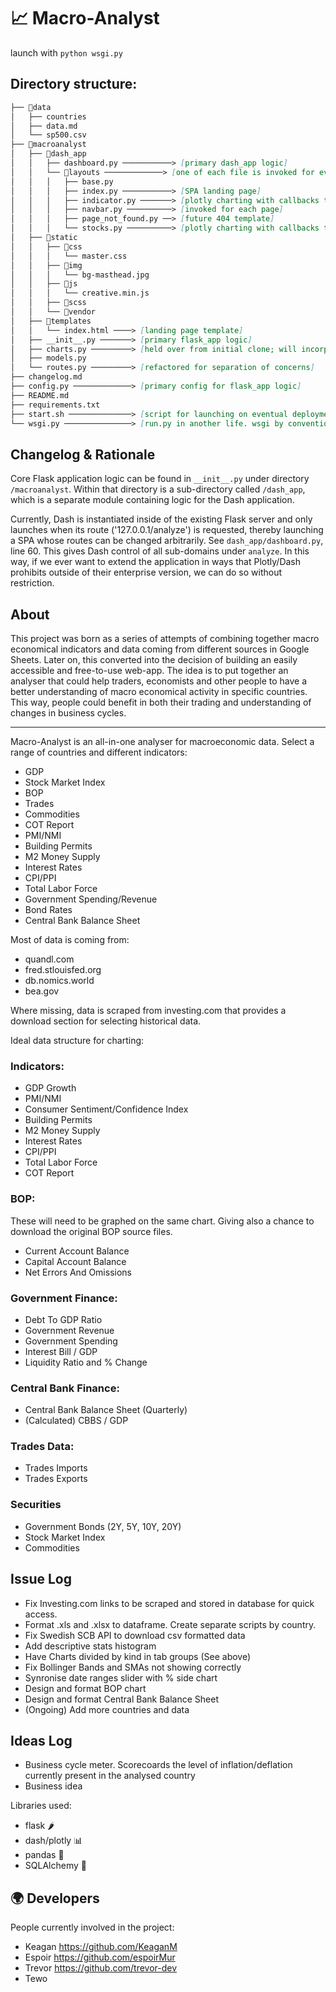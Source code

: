 # 📈 Macro-Analyst 

launch with `python wsgi.py`

## Directory structure:
```md
├── 📂data
│   ├── countries
│   ├── data.md
│   └── sp500.csv
├── 📂macroanalyst
│   ├── 📂dash_app
│   │   ├── dashboard.py ───────────> [primary dash_app logic]
│   │   └── 📂layouts ─────────────> [one of each file is invoked for every page view]
│   │   │   ├── base.py
│   │   │   ├── index.py ───────────> [SPA landing page]
│   │   │   ├── indicator.py ───────> [plotly charting with callbacks to APIs]
│   │   │   ├── navbar.py ──────────> [invoked for each page]
│   │   │   ├── page_not_found.py ──> [future 404 template]
│   │   │   └── stocks.py ──────────> [plotly charting with callbacks to APIs]
│   ├── 📂static
│   │   ├── 📂css
│   │   │   └── master.css
│   │   ├── 📂img
│   │   │   └── bg-masthead.jpg
│   │   ├── 📂js
│   │   │   └── creative.min.js
│   │   ├── 📂scss
│   │   └── 📂vendor
│   ├── 📂templates
│   │   └── index.html ────> [landing page template]
│   ├── __init__.py ───────> [primary flask_app logic]
│   ├── charts.py ─────────> [held over from initial clone; will incorporate]
│   ├── models.py
│   └── routes.py ─────────> [refactored for separation of concerns]
├── changelog.md
├── config.py ─────────────> [primary config for flask_app logic]
├── README.md
├── requirements.txt
├── start.sh ──────────────> [script for launching on eventual deployment]
└── wsgi.py ───────────────> [run.py in another life. wsgi by convention]
```
## Changelog & Rationale

Core Flask application logic can be found in `__init__.py` under directory `/macroanalyst`. Within that directory is a sub-directory called `/dash_app`, which is a separate module containing logic for the Dash application.

Currently, Dash is instantiated inside of the existing Flask server and only launches when its route ('127.0.0.1/analyze') is requested, thereby launching a SPA whose routes can be changed arbitrarily. See `dash_app/dashboard.py`, line 60. This gives Dash control of all sub-domains under `analyze`. In this way, if we ever want to extend the application in ways that Plotly/Dash prohibits outside of their enterprise version, we can do so without restriction.

## About

This project was born as a series of attempts of combining together macro economical indicators and data coming from different sources in Google Sheets. Later on, this converted into the decision of building an easily accessible and free-to-use web-app. The idea is to put together an analyser that could help traders, economists and other people to have a better understanding of macro economical activity in specific countries. This way, people could benefit in both their trading and understanding of changes in business cycles. 

--------------
Macro-Analyst is an all-in-one analyser for macroeconomic data. Select a range of countries and different indicators:
- GDP
- Stock Market Index 
- BOP
- Trades
- Commodities
- COT Report
- PMI/NMI
- Building Permits
- M2 Money Supply
- Interest Rates
- CPI/PPI
- Total Labor Force
- Government Spending/Revenue
- Bond Rates
- Central Bank Balance Sheet

Most of data is coming from:
- quandl.com
- fred.stlouisfed.org
- db.nomics.world
- bea.gov

Where missing, data is scraped from investing.com that provides a download section for selecting historical data. 

Ideal data structure for charting:
### Indicators:
- GDP Growth
- PMI/NMI
- Consumer Sentiment/Confidence Index 
- Building Permits
- M2 Money Supply
- Interest Rates
- CPI/PPI
- Total Labor Force
- COT Report

### BOP:
These will need to be graphed on the same chart. Giving also a chance to download the original BOP source files. 
- Current Account Balance
- Capital Account Balance
- Net Errors And Omissions

### Government Finance:
- Debt To GDP Ratio
- Government Revenue
- Government Spending
- Interest Bill / GDP
- Liquidity Ratio and % Change

### Central Bank Finance:
- Central Bank Balance Sheet (Quarterly)
- (Calculated) CBBS / GDP

### Trades Data:
- Trades Imports
- Trades Exports

### Securities
- Government Bonds (2Y, 5Y, 10Y, 20Y)
- Stock Market Index
- Commodities

## Issue Log
- Fix Investing.com links to be scraped and stored in database for quick access.
- Format .xls and .xlsx to dataframe. Create separate scripts by country.
- Fix Swedish SCB API to download csv formatted data
- Add descriptive stats histogram
- Have Charts divided by kind in tab groups (See above)
- Fix Bollinger Bands and SMAs not showing correctly 
- Synronise date ranges slider with % side chart
- Design and format BOP chart
- Design and format Central Bank Balance Sheet
- (Ongoing) Add more countries and data

## Ideas Log
- Business cycle meter. Scorecoards the level of inflation/deflation currently present in the analysed country
- Business idea

Libraries used:
- flask 🌶
- dash/plotly 📊
- pandas 🐼
- SQLAlchemy 🧪

## 🌍 Developers
People currently involved in the project:
- Keagan https://github.com/KeaganM
- Espoir https://github.com/espoirMur
- Trevor https://github.com/trevor-dev
- Tewo 
